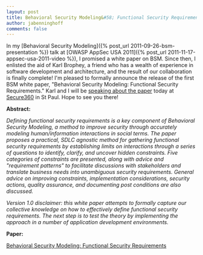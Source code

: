 ```yaml
---
layout: post
title: Behavioral Security Modeling&#58; Functional Security Requirements
author: jabenninghoff
comments: false
---
```

In my [Behavioral Security Modeling]({% post_url 2011-09-26-bsm-presentation %}) talk at [OWASP AppSec USA 2011]({% post_url 2011-11-17-appsec-usa-2011-video %}), I promised a white paper on BSM.
Since then, I enlisted the aid of Karl Brophey, a friend who has a
wealth of experience in software development and architecture, and the
result of our collaboration is finally complete! I'm pleased to formally
announce the release of the first BSM white paper, "Behavioral Security
Modeling: Functional Security Requirements." Karl and I will be
[speaking about the paper](https://web.archive.org/web/20120608025300/http://secure360.org/attendees/workshop-descriptions/#BSM)
today at [Secure360](https://web.archive.org/web/20120522034518/http://secure360.org/) in St Paul. Hope to see you
there!

**Abstract:**

*Defining functional security requirements is a key component of
Behavioral Security Modeling, a method to improve security through
accurately modeling human/information interactions in social terms. The
paper proposes a practical, SDLC agnostic method for gathering
functional security requirements by establishing limits on interactions
through a series of questions to identify, clarify, and uncover hidden
constraints. Five categories of constraints are presented, along with
advice and "requirement patterns" to facilitate discussions with
stakeholders and translate business needs into unambiguous security
requirements. General advice on improving constraints, implementation
considerations, security actions, quality assurance, and documenting
post conditions are also discussed.*

*Version 1.0 disclaimer: this white paper attempts to formally capture
our collective knowledge on how to effectively define functional
security requirements. The next step is to test the theory by
implementing the approach in a number of application development
environments.*

**Paper:**

[Behavioral Security Modeling: Functional Security Requirements](/assets/bsm-functional-security-requirements.pdf)
